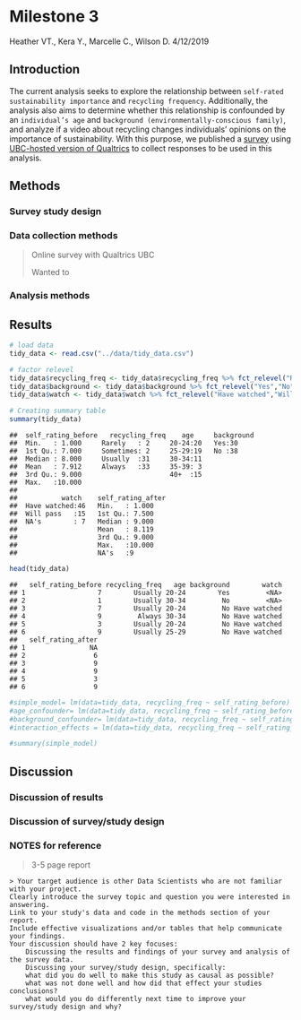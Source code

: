 Milestone 3
================
Heather VT., Kera Y., Marcelle C., Wilson D.
4/12/2019

Introduction
------------

The current analysis seeks to explore the relationship between `self-rated sustainability importance` and `recycling frequency`. Additionally, the analysis also aims to determine whether this relationship is confounded by an `individual’s age` and `background (environmentally-conscious family)`, and analyze if a video about recycling changes individuals’ opinions on the importance of sustainability. With this purpose, we published a [survey](https://ubc.ca1.qualtrics.com/jfe/form/SV_4SJCJH59wUakrEF) using [UBC-hosted version of Qualtrics](https://ubc.ca1.qualtrics.com/) to collect responses to be used in this analysis.

Methods
-------

### Survey study design

### Data collection methods

> Online survey with Qualtrics UBC
>
> Wanted to

### Analysis methods

Results
-------

``` r
# load data
tidy_data <- read.csv("../data/tidy_data.csv")

# factor relevel
tidy_data$recycling_freq <- tidy_data$recycling_freq %>% fct_relevel("Rarely","Sometimes","Usually","Always")
tidy_data$background <- tidy_data$background %>% fct_relevel("Yes","No")
tidy_data$watch <- tidy_data$watch %>% fct_relevel("Have watched","Will pass")
```

``` r
# Creating summary table
summary(tidy_data)
```

    ##  self_rating_before   recycling_freq    age     background
    ##  Min.   : 1.000     Rarely   : 2     20-24:20   Yes:30    
    ##  1st Qu.: 7.000     Sometimes: 2     25-29:19   No :38    
    ##  Median : 8.000     Usually  :31     30-34:11             
    ##  Mean   : 7.912     Always   :33     35-39: 3             
    ##  3rd Qu.: 9.000                      40+  :15             
    ##  Max.   :10.000                                           
    ##                                                           
    ##           watch    self_rating_after
    ##  Have watched:46   Min.   : 1.000   
    ##  Will pass   :15   1st Qu.: 7.500   
    ##  NA's        : 7   Median : 9.000   
    ##                    Mean   : 8.119   
    ##                    3rd Qu.: 9.000   
    ##                    Max.   :10.000   
    ##                    NA's   :9

``` r
head(tidy_data)
```

    ##   self_rating_before recycling_freq   age background        watch
    ## 1                  7        Usually 20-24        Yes         <NA>
    ## 2                  1        Usually 30-34         No         <NA>
    ## 3                  7        Usually 20-24         No Have watched
    ## 4                  9         Always 30-34         No Have watched
    ## 5                  3        Usually 20-24         No Have watched
    ## 6                  9        Usually 25-29         No Have watched
    ##   self_rating_after
    ## 1                NA
    ## 2                 6
    ## 3                 9
    ## 4                 9
    ## 5                 3
    ## 6                 9

``` r
#simple_model= lm(data=tidy_data, recycling_freq ~ self_rating_before)
#age_confounder= lm(data=tidy_data, recycling_freq ~ self_rating_before + age)
#background_confounder= lm(data=tidy_data, recycling_freq ~ self_rating_before + background)
#interaction_effects = lm(data=tidy_data, recycling_freq ~ self_rating_before + background*age)

#summary(simple_model)
```

Discussion
----------

### Discussion of results

### Discussion of survey/study design

### NOTES for reference

> 3-5 page report

    > Your target audience is other Data Scientists who are not familiar with your project.
    Clearly introduce the survey topic and question you were interested in answering.
    Link to your study's data and code in the methods section of your report.
    Include effective visualizations and/or tables that help communicate your findings.
    Your discussion should have 2 key focuses:
        Discussing the results and findings of your survey and analysis of the survey data.
        Discussing your survey/study design, specifically:
        what did you do well to make this study as causal as possible?
        what was not done well and how did that effect your studies conclusions?
        what would you do differently next time to improve your survey/study design and why?
